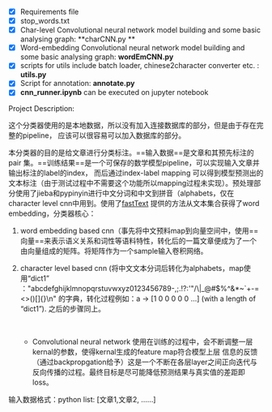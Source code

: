 - [x] Requirements file
- [x] stop_words.txt
- [x] Char-level Convolutional neural network model building and some basic analysing graph: **charCNN.py **
- [x] Word-embedding Convolutional neural network model building and some basic analysing graph: **wordEmCNN.py**
- [x] scripts for utils include batch loader, chinese2character converter etc. : **utils.py**
- [x] Script for annotation: **annotate.py**
- [x] **cnn_runner.ipynb** can be executed on jupyter notebook

Project Description:

这个分类器使用的是本地数据，所以没有加入连接数据库的部分，但是由于存在完整的pipeline， 应该可以很容易可以加入数据库的部分。



本分类器的目的是给文章进行分类标注。==输入数据==是文章和其预先标注的pair 集。==训练结果==是一个可保存的数学模型pipeline，可以实现输入文章并输出标注的label的index， 而后通过index-label mapping 可以得到模型预测出的文本标注（由于测试过程中不需要这个功能所以mapping过程未实现）。预处理部分使用了jieba和pypinyin进行中文分词和中文到拼音（alphabets，仅在character level cnn中用到。使用了[fastText](https://research.fb.com/fasttext/) 提供的方法从文本集合获得了word embedding，分类器核心：

1. word embedding based cnn（事先将中文预料map到向量空间中，使用==向量==来表示语义关系和词性等语料特性，转化后的一篇文章便成为了一个由向量组成的矩阵。将矩阵作为一个sample输入卷积网络。

2. character level based cnn (将中文文本分词后转化为alphabets，map使用“dict1” ："abcdefghijklmnopqrstuvwxyz0123456789-,;.!?:'\"/\\|_@#$%^&*~`+-=<>()[]{}\n" 的字典，转化过程例如：a -> [1 0 0 0 0 0 …] (with a length of “dict1”). 之后的步骤同上。

   ​

   * Convolutional neural network 使用在训练的过程中，会不断调整一层kernal的参数，使得kernal生成的feature map符合模型上层 信息的反馈（通过backpropgation给予）这是一个不断在各层layer之间正向迭代与反向传播的过程。最终目标是尽可能降低预测结果与真实值的差距即loss。

输入数据格式：python list: [文章1,文章2, ……] 

